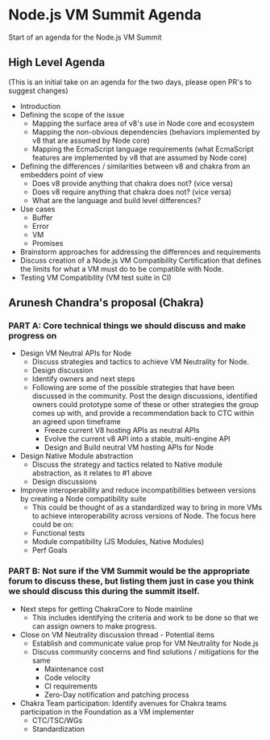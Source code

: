 # Node.js VM Summit Agenda
Start of an agenda for the Node.js VM Summit

## High Level Agenda

(This is an initial take on an agenda for the two days, please open PR's to suggest changes)

* Introduction
* Defining the scope of the issue
  * Mapping the surface area of v8's use in Node core and ecosystem
  * Mapping the non-obvious dependencies (behaviors implemented by v8 that are assumed by Node core)
  * Mapping the EcmaScript language requirements (what EcmaScript features are implemented by v8 that are assumed by Node core)
* Defining the differences / similarities between v8 and chakra from an embedders point of view
  * Does v8 provide anything that chakra does not? (vice versa)
  * Does v8 require anything that chakra does not? (vice versa)
  * What are the language and build level differences?
* Use cases
  * Buffer
  * Error
  * VM
  * Promises
* Brainstorm approaches for addressing the differences and requirements
* Discuss creation of a Node.js VM Compatibility Certification that defines the limits for what a VM must do to be compatible with Node.
* Testing VM Compatibility (VM test suite in CI)

## Arunesh Chandra's proposal (Chakra)

### PART A: Core technical things we should discuss and make progress on

* Design VM Neutral APIs for Node
  * Discuss strategies and tactics to achieve VM Neutrality for Node.
  * Design discussion
  * Identify owners and next steps
  * Following are some of the possible strategies that have been discussed in the community. Post the design discussions, identified owners could prototype some of these or other strategies the group comes up with, and provide a recommendation back to CTC within an agreed upon timeframe
    * Freeze current V8 hosting APIs as neutral APIs
    * Evolve the current v8 API into a stable, multi-engine API
    * Design and Build neutral VM hosting APIs for Node
* Design Native Module abstraction
  * Discuss the strategy and tactics related to Native module abstraction, as it relates to #1 above
  * Design discussions
* Improve interoperability and reduce incompatibilities between versions by creating a Node compatibility suite
  * This could be thought of as a standardized way to bring in more VMs to achieve interoperability across versions of Node. The focus here could be on:
  * Functional tests
  * Module compatibility (JS Modules, Native Modules)
  * Perf Goals

### PART B: Not sure if the VM Summit would be the appropriate forum to discuss these, but listing them just in case you think we should discuss this during the summit itself.

* Next steps for getting ChakraCore to Node mainline
  * This includes identifying the criteria and work to be done so that we can assign owners to make progress.
* Close on VM Neutrality discussion thread - Potential items
  * Establish and communicate value prop for VM Neutrality for Node.js
  * Discuss community concerns and find solutions / mitigations for the same
    * Maintenance cost
    * Code velocity
    * CI requirements 
    * Zero-Day notification and patching process
* Chakra Team participation: Identify avenues for Chakra teams participation in the Foundation as a VM implementer
  * CTC/TSC/WGs
  * Standardization

